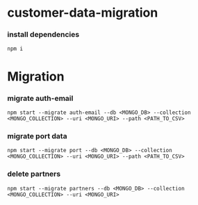 # customer-data-migration

### install dependencies

`npm i`

# Migration

### migrate auth-email

`npm start --migrate auth-email --db <MONGO_DB> --collection <MONGO_COLLECTION> --uri <MONGO_URI> --path <PATH_TO_CSV>`

### migrate port data

`npm start --migrate port --db <MONGO_DB> --collection <MONGO_COLLECTION> --uri <MONGO_URI> --path <PATH_TO_CSV>`

### delete partners

`npm start --migrate partners --db <MONGO_DB> --collection <MONGO_COLLECTION> --uri <MONGO_URI>`
